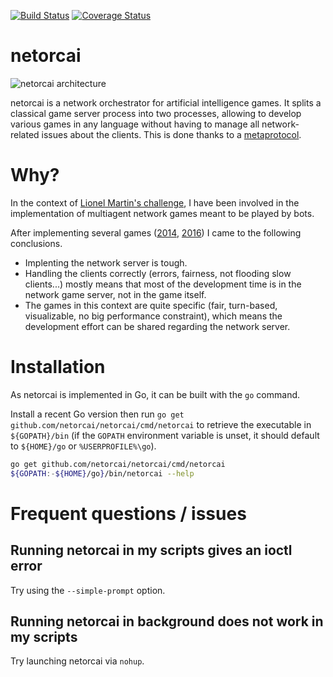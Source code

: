 [![Build Status](https://img.shields.io/travis/netorcai/netorcai/master.png)](https://travis-ci.org/netorcai/netorcai)
[![Coverage Status](https://img.shields.io/coveralls/github/netorcai/netorcai/master.png)](https://coveralls.io/github/netorcai/netorcai?branch=master)

netorcai
========

![netorcai architecture](./docs/archi.png "netorcai architecture")

netorcai is a network orchestrator for artificial intelligence games.
It splits a classical game server process into two processes, allowing to
develop various games in any language without having to manage all
network-related issues about the clients.
This is done thanks to a [metaprotocol](./docs/metaprotocol.md).

Why?
====
In the context of [Lionel Martin's challenge][challenge lionel martin],
I have been involved in the implementation of multiagent network
games meant to be played by bots.

After implementing several games ([2014][spaceships], [2016][aquar.iom]) I
came to the following conclusions.
- Implenting the network server is tough.
- Handling the clients correctly (errors, fairness, not flooding slow clients...) mostly means that most of the development time is in the network game server, not in the game itself.
- The games in this context are quite specific (fair, turn-based,
visualizable, no big performance constraint), which means the development
effort can be shared regarding the network server.

Installation
============
As netorcai is implemented in Go, it can be built with the `go` command.

Install a recent Go version then run
`go get github.com/netorcai/netorcai/cmd/netorcai` to retrieve the executable
in `${GOPATH}/bin` (if the `GOPATH` environment variable is unset,
it should default to `${HOME}/go` or `%USERPROFILE%\go`).

```bash
go get github.com/netorcai/netorcai/cmd/netorcai
${GOPATH:-${HOME}/go}/bin/netorcai --help
```

Frequent questions / issues
===========================

Running netorcai in my scripts gives an ioctl error
---------------------------------------------------
Try using the `--simple-prompt` option.

Running netorcai in background does not work in my scripts
----------------------------------------------------------
Try launching netorcai via `nohup`.

[//]: =========================================================================
[challenge lionel martin]: https://www.univ-orleans.fr/iut-orleans/informatique/intra/concours/
[aquar.iom]: https://github.com/mpoquet/aquar.iom
[spaceships]: https://github.com/mpoquet/concoursiuto2015
[metaprotocol]: ./docs/metaprotocol.md
